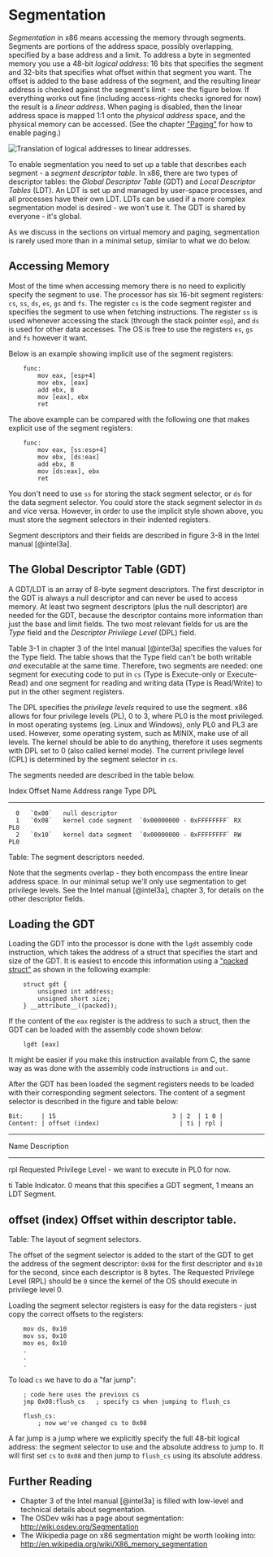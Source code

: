 # Segmentation

_Segmentation_ in x86 means accessing the memory through segments. Segments are portions of the address space, possibly overlapping, specified by a base address and a limit. To address a byte in segmented memory you use a 48-bit _logical address_: 16 bits that specifies the segment and 32-bits that specifies what offset within that segment you want. The offset is added to the base address of the segment, and the resulting linear address is checked against the segment's limit - see the figure below. If everything works out fine (including access-rights checks ignored for now) the result is a _linear address_. When paging is disabled, then the linear address space is mapped 1:1 onto the _physical address_ space, and the physical memory can be accessed. (See the chapter ["Paging"](#paging) for how to enable paging.)

![Translation of logical addresses to linear addresses.](images/intel_3_5_logical_to_linear.png)

To enable segmentation you need to set up a table that describes each segment - a _segment descriptor table_. In x86, there are two types of descriptor tables: the _Global Descriptor Table_ (GDT) and _Local Descriptor Tables_ (LDT). An LDT is set up and managed by user-space processes, and all processes have their own LDT.  LDTs can be used if a more complex segmentation model is desired - we won't use it. The GDT is shared by everyone - it's global.

As we discuss in the sections on virtual memory and paging, segmentation is rarely used more than in a minimal setup, similar to what we do below.

## Accessing Memory
Most of the time when accessing memory there is no need to explicitly specify the segment to use. The processor has six 16-bit segment registers: `cs`, `ss`, `ds`, `es`, `gs` and  `fs`. The register `cs` is the code segment register and specifies the segment to use when fetching instructions. The register `ss` is used whenever accessing the stack (through the stack pointer `esp`), and `ds` is used for other data accesses. The OS is free to use the registers `es`, `gs`
and `fs` however it want.

Below is an example showing implicit use of the segment registers:

~~~ {.nasm}
    func:
        mov eax, [esp+4]
        mov ebx, [eax]
        add ebx, 8
        mov [eax], ebx
        ret
~~~

The above example can be compared with the following one that makes explicit use of the segment registers:

~~~ {.nasm}
    func:
        mov eax, [ss:esp+4]
        mov ebx, [ds:eax]
        add ebx, 8
        mov [ds:eax], ebx
        ret
~~~

You don't need to use `ss` for storing the stack segment selector, or `ds` for the data segment selector. You could store the stack segment selector in `ds` and vice versa. However, in order to use the implicit style shown above, you must store the segment selectors in their indented registers.

Segment descriptors and their fields are described in figure 3-8 in the Intel manual [@intel3a].

## The Global Descriptor Table (GDT)

A GDT/LDT is an array of 8-byte segment descriptors. The first descriptor in the GDT is always a null descriptor and can never be used to access memory. At least two segment descriptors (plus the null descriptor) are needed for the GDT, because the descriptor contains more information than just the base and limit fields. The two most relevant fields for us are the _Type_ field and the
_Descriptor Privilege Level_ (DPL) field.

Table 3-1 in chapter 3 of the Intel manual [@intel3a] specifies the values for the Type field. The table shows that the Type field can't be both writable _and_ executable at the same time. Therefore, two segments are needed: one segment for executing code to put in `cs` (Type is Execute-only or Execute-Read) and one segment for reading and writing data (Type is Read/Write) to put in the other segment registers.

The DPL specifies the _privilege levels_ required to use the segment. x86 allows for four privilege levels (PL), 0 to 3, where PL0 is the most privileged. In most operating systems (eg. Linux and Windows), only PL0 and PL3 are used. However, some operating system, such as MINIX, make use of all
levels. The kernel should be able to do anything, therefore it uses segments with DPL set to 0 (also called kernel mode). The current privilege level (CPL) is determined by the segment selector in `cs`.

The segments needed are described in the table below.

  Index   Offset   Name                 Address range             Type   DPL
-------  -------   -------------------  ------------------------- -----  ----
      0   `0x00`   null descriptor
      1   `0x08`   kernel code segment  `0x00000000 - 0xFFFFFFFF` RX     PL0
      2   `0x10`   kernel data segment  `0x00000000 - 0xFFFFFFFF` RW     PL0

Table: The segment descriptors needed.

Note that the segments overlap - they both encompass the entire linear address space. In our minimal setup we'll only use segmentation to get privilege levels. See the Intel manual [@intel3a], chapter 3, for details on the other descriptor fields.

## Loading the GDT

Loading the GDT into the processor is done with the `lgdt` assembly code instruction, which takes the address of a struct that specifies the start and size of the GDT.  It is easiest to encode this information using a ["packed struct"](#packing-structs) as shown in the following example:

~~~ {.c}
    struct gdt {
        unsigned int address;
        unsigned short size;
    } __attribute__((packed));
~~~

If the content of the `eax` register is the address to such a struct, then the GDT can be loaded with the assembly code shown below:

~~~ {.nasm}
    lgdt [eax]
~~~

It might be easier if you make this instruction available from C, the same way as was done with the assembly code instructions `in` and `out`.

After the GDT has been loaded the segment registers needs to be loaded with their corresponding segment selectors. The content of a segment selector is described in the figure and table below:

    Bit:     | 15                                3 | 2  | 1 0 |
    Content: | offset (index)                      | ti | rpl |

-------------------------------------------------------------------------
Name             Description
---------------- -------------------------------------------------------
rpl              Requested Privilege Level - we want to execute in PL0
                 for now.

ti               Table Indicator. 0 means that this specifies a GDT segment, 1
                 means an LDT Segment.

offset (index)   Offset within descriptor table.
------------------------------------------------------------------------

Table: The layout of segment selectors.

The offset of the segment selector is added to the start of the GDT to get the address of the segment descriptor: `0x08` for the first descriptor and `0x10` for the second, since each descriptor is 8 bytes. The Requested Privilege Level (RPL) should be `0` since the kernel of the OS should execute in privilege level 0.

Loading the segment selector registers is easy for the data registers - just copy the correct offsets to the registers:

~~~ {.nasm}
    mov ds, 0x10
    mov ss, 0x10
    mov es, 0x10
    .
    .
    .
~~~

To load `cs` we have to do a "far jump":

~~~ {.nasm}
    ; code here uses the previous cs
    jmp 0x08:flush_cs   ; specify cs when jumping to flush_cs

    flush_cs:
        ; now we've changed cs to 0x08
~~~

A far jump is a jump where we explicitly specify the full 48-bit logical address: the segment selector to use and the absolute address to jump to. It will first set `cs` to `0x08` and then jump to `flush_cs` using its absolute address.

## Further Reading

- Chapter 3 of the Intel manual [@intel3a] is filled with low-level and technical details about segmentation.
- The OSDev wiki has a page about segmentation: <http://wiki.osdev.org/Segmentation>
- The Wikipedia page on x86 segmentation might be worth looking into:
  <http://en.wikipedia.org/wiki/X86_memory_segmentation>
